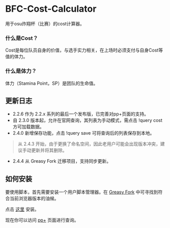 # BFC-Cost-Calculator
用于osu炸翔杯（比赛）的cost计算器。

### 什么是Cost？
Cost是每位队员自身的价值，与选手实力相关，在上场时必须支付与自身Cost等值的体力。

### 什么是体力？
体力（Stamina Point，SP）是团队的生命值。

## 更新日志
- 2.2.6 作为 2.2.x 系列的最后一个发布版，已完善对pp+页面的支持。
- 自 2.3.0 版本起，允许在官网查询，其列表为手动模式，需点击 !query cost 方可加载数据。
- 2.4.0 新增保存功能，点击 !query save 可将查询后的列表保存到本地。

> 从 2.4.3 开始，由于更换了命名空间，因此老用户可能会出现版本冲突，建议手动更新并将其删除。

- 2.4.4 从 Greasy Fork 迁移项目，支持同步更新。

## 如何安装
要使用脚本，首先需要安装一个用户脚本管理器。在 [Greasy Fork](https://greasyfork.org/zh-CN) 中可寻找到符合当前浏览器版本的油候。

点击 [这里](https://github.com/MutoMagic/BFC-Cost-Calculator/raw/master/BFC%20Cost%20Calculator.user.js) 安装。

现在你可以访问 [pp+](https://syrin.me/pp+/) 页面进行查询。
